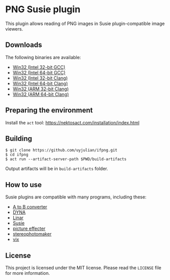 # PNG Susie plugin

This plugin allows reading of PNG images in Susie plugin-compatible image viewers.

## Downloads

The following binaries are available:  
* [Win32 (Intel 32-bit GCC)](https://github.com/uyjulian/ifpng/releases/latest/download/ifpng.intel32.gcc.7z)  
* [Win32 (Intel 64-bit GCC)](https://github.com/uyjulian/ifpng/releases/latest/download/ifpng.intel64.gcc.7z)  
* [Win32 (Intel 32-bit Clang)](https://github.com/uyjulian/ifpng/releases/latest/download/ifpng.intel32.clang.7z)  
* [Win32 (Intel 64-bit Clang)](https://github.com/uyjulian/ifpng/releases/latest/download/ifpng.intel64.clang.7z)  
* [Win32 (ARM 32-bit Clang)](https://github.com/uyjulian/ifpng/releases/latest/download/ifpng.arm32.clang.7z)  
* [Win32 (ARM 64-bit Clang)](https://github.com/uyjulian/ifpng/releases/latest/download/ifpng.arm64.clang.7z)  

## Preparing the environment

Install the `act` tool: https://nektosact.com/installation/index.html

## Building

```
$ git clone https://github.com/uyjulian/ifpng.git
$ cd ifpng
$ act run --artifact-server-path $PWD/build-artifacts
```
Output artifacts will be in `build-artifacts` folder.

## How to use

Susie plugins are compatible with many programs, including these:

- [A to B converter](http://www.asahi-net.or.jp/~KH4S-SMZ/spi/abc/index.html)  
- [DYNA](https://hp.vector.co.jp/authors/VA004117/dyna.html)  
- [Linar](http://hp.vector.co.jp/authors/VA015839/)  
- [Susie](http://www.digitalpad.co.jp/~takechin/betasue.html#susie32)  
- [picture effecter](http://www.asahi-net.or.jp/~DS8H-WTNB/software/index.html)  
- [stereophotomaker](http://stereo.jpn.org/eng/stphmkr/)  
- [vix](http://www.forest.impress.co.jp/library/software/vix/)  

## License

This project is licensed under the MIT license. Please read the `LICENSE` file for more information.
